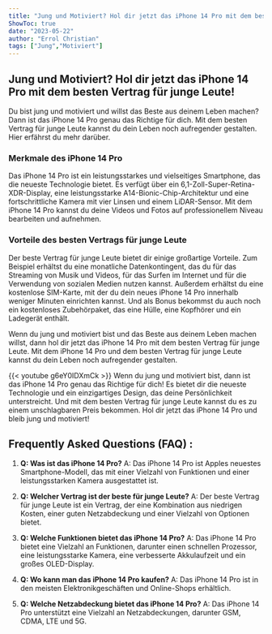 ```yaml
---
title: "Jung und Motiviert? Hol dir jetzt das iPhone 14 Pro mit dem besten Vertrag für junge Leute!"
ShowToc: true 
date: "2023-05-22"
author: "Errol Christian" 
tags: ["Jung","Motiviert"]
---
```

## Jung und Motiviert? Hol dir jetzt das iPhone 14 Pro mit dem besten Vertrag für junge Leute!

Du bist jung und motiviert und willst das Beste aus deinem Leben machen? Dann ist das iPhone 14 Pro genau das Richtige für dich. Mit dem besten Vertrag für junge Leute kannst du dein Leben noch aufregender gestalten. Hier erfährst du mehr darüber.

### Merkmale des iPhone 14 Pro

Das iPhone 14 Pro ist ein leistungsstarkes und vielseitiges Smartphone, das die neueste Technologie bietet. Es verfügt über ein 6,1-Zoll-Super-Retina-XDR-Display, eine leistungsstarke A14-Bionic-Chip-Architektur und eine fortschrittliche Kamera mit vier Linsen und einem LiDAR-Sensor. Mit dem iPhone 14 Pro kannst du deine Videos und Fotos auf professionellem Niveau bearbeiten und aufnehmen.

### Vorteile des besten Vertrags für junge Leute

Der beste Vertrag für junge Leute bietet dir einige großartige Vorteile. Zum Beispiel erhältst du eine monatliche Datenkontingent, das du für das Streaming von Musik und Videos, für das Surfen im Internet und für die Verwendung von sozialen Medien nutzen kannst. Außerdem erhältst du eine kostenlose SIM-Karte, mit der du dein neues iPhone 14 Pro innerhalb weniger Minuten einrichten kannst. Und als Bonus bekommst du auch noch ein kostenloses Zubehörpaket, das eine Hülle, eine Kopfhörer und ein Ladegerät enthält.

Wenn du jung und motiviert bist und das Beste aus deinem Leben machen willst, dann hol dir jetzt das iPhone 14 Pro mit dem besten Vertrag für junge Leute. Mit dem iPhone 14 Pro und dem besten Vertrag für junge Leute kannst du dein Leben noch aufregender gestalten.

{{< youtube g6eY0IDXmCk >}} 
Wenn du jung und motiviert bist, dann ist das iPhone 14 Pro genau das Richtige für dich! Es bietet dir die neueste Technologie und ein einzigartiges Design, das deine Persönlichkeit unterstreicht. Und mit dem besten Vertrag für junge Leute kannst du es zu einem unschlagbaren Preis bekommen. Hol dir jetzt das iPhone 14 Pro und bleib jung und motiviert!

## Frequently Asked Questions (FAQ) :
1. **Q: Was ist das iPhone 14 Pro?**
A: Das iPhone 14 Pro ist Apples neuestes Smartphone-Modell, das mit einer Vielzahl von Funktionen und einer leistungsstarken Kamera ausgestattet ist.

2. **Q: Welcher Vertrag ist der beste für junge Leute?**
A: Der beste Vertrag für junge Leute ist ein Vertrag, der eine Kombination aus niedrigen Kosten, einer guten Netzabdeckung und einer Vielzahl von Optionen bietet.

3. **Q: Welche Funktionen bietet das iPhone 14 Pro?**
A: Das iPhone 14 Pro bietet eine Vielzahl an Funktionen, darunter einen schnellen Prozessor, eine leistungsstarke Kamera, eine verbesserte Akkulaufzeit und ein großes OLED-Display.

4. **Q: Wo kann man das iPhone 14 Pro kaufen?**
A: Das iPhone 14 Pro ist in den meisten Elektronikgeschäften und Online-Shops erhältlich.

5. **Q: Welche Netzabdeckung bietet das iPhone 14 Pro?**
A: Das iPhone 14 Pro unterstützt eine Vielzahl an Netzabdeckungen, darunter GSM, CDMA, LTE und 5G.


